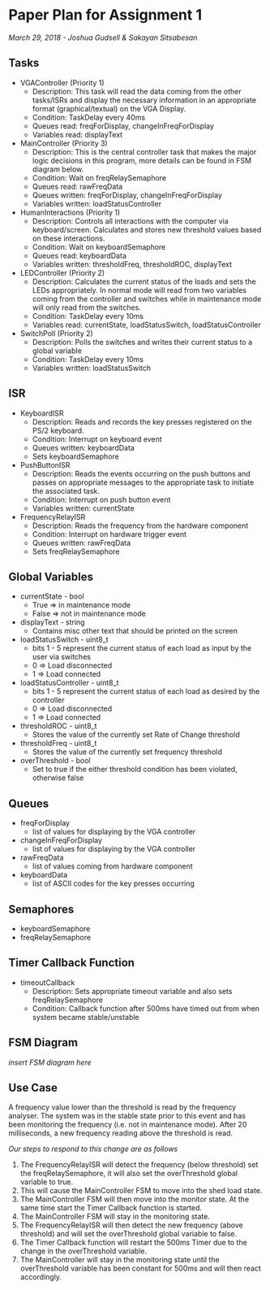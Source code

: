 # Paper Plan for Assignment 1

*March 29, 2018 - Joshua Gudsell & Sakayan Sitsabesan*

## Tasks

* VGAController (Priority 1)
    * Description: This task will read the data coming from the other tasks/ISRs and display the necessary information in an appropriate format (graphical/textual) on the VGA Display.
    * Condition: TaskDelay every 40ms
    * Queues read: freqForDisplay, changeInFreqForDisplay
    * Variables read: displayText
* MainController (Priority 3)
    * Description: This is the central controller task that makes the major logic decisions in this program, more details can be found in FSM diagram below.
    * Condition: Wait on freqRelaySemaphore
    * Queues read: rawFreqData
    * Queues written: freqForDisplay, changeInFreqForDisplay
    * Variables written: loadStatusController
* HumanInteractions (Priority 1)
    * Description: Controls all interactions with the computer via keyboard/screen. Calculates and stores new threshold values based on these interactions.
    * Condition: Wait on keyboardSemaphore
    * Queues read: keyboardData
    * Variables written: thresholdFreq, thresholdROC, displayText
* LEDController (Priority 2)
    * Description: Calculates the current status of the loads and sets the LEDs appropriately. In normal mode will read from two variables coming from the controller and switches while in maintenance mode will only read from the switches.
    * Condition: TaskDelay every 10ms
    * Variables read: currentState, loadStatusSwitch, loadStatusController
* SwitchPoll (Priority 2)
    * Description: Polls the switches and writes their current status to a global variable
    * Condition: TaskDelay every 10ms
    * Variables written: loadStatusSwitch

## ISR

* KeyboardISR
    * Description: Reads and records the key presses registered on the PS/2 keyboard.
    * Condition: Interrupt on keyboard event
    * Queues written: keyboardData
    * Sets keyboardSemaphore
* PushButtonISR
    * Description: Reads the events occurring on the push buttons and passes on appropriate messages to the appropriate task to initiate the associated task. 
    * Condition: Interrupt on push button event
    * Variables written: currentState
* FrequencyRelayISR
    * Description: Reads the frequency from the hardware component 
    * Condition: Interrupt on hardware trigger event
    * Queues written: rawFreqData
    * Sets freqRelaySemaphore

## Global Variables

* currentState - bool
    * True => in maintenance mode
    * False => not in maintenance mode
* displayText - string
    * Contains misc other text that should be printed on the screen
* loadStatusSwitch - uint8_t
    * bits 1 - 5 represent the current status of each load as input by the user via switches
    * 0 => Load disconnected
    * 1 => Load connected
* loadStatusController - uint8_t
    * bits 1 - 5 represent the current status of each load as desired by the controller
    * 0 => Load disconnected
    * 1 => Load connected
* thresholdROC - uint8_t
    * Stores the value of the currently set Rate of Change threshold
* thresholdFreq - uint8_t
    * Stores the value of the currently set frequency threshold
* overThreshold - bool
    * Set to true if the either threshold condition has been violated, otherwise false
## Queues

* freqForDisplay
     * list of values for displaying by the VGA controller
* changeInFreqForDisplay
    * list of values for displaying by the VGA controller
* rawFreqData
    * list of values coming from hardware component
* keyboardData
    * list of ASCII codes for the key presses occurring

## Semaphores

* keyboardSemaphore
* freqRelaySemaphore

## Timer Callback Function

* timeoutCallback
    * Description: Sets appropriate timeout variable and also sets freqRelaySemaphore
    * Condition: Callback function after 500ms have timed out from when system became stable/unstable

## FSM Diagram

*insert FSM diagram here*

## Use Case
A frequency value lower than the threshold is read by the frequency analyser. The system was in the stable state prior to this event and has been monitoring the frequency (i.e. not in maintenance mode).
After 20 milliseconds, a new frequency reading above the threshold is read.

*Our steps to respond to this change are as follows*

1. The FrequencyRelayISR will detect the frequency (below threshold) set the freqRelaySemaphore, it will also set the overThreshold global variable to true.
2. This will cause the MainController FSM to move into the shed load state.
3. The MainController FSM will then move into the monitor state. At the same time start the Timer Callback function is started.
4. The MainController FSM will stay in the monitoring state.
5. The FrequencyRelayISR will then detect the new frequency (above threshold) and will set the overThreshold global variable to false.
6. The Timer Callback function will restart the 500ms Timer due to the change in the overThreshold variable.
7. The MainController will stay in the monitoring state until the overThreshold variable has been constant for 500ms and will then react accordingly.



